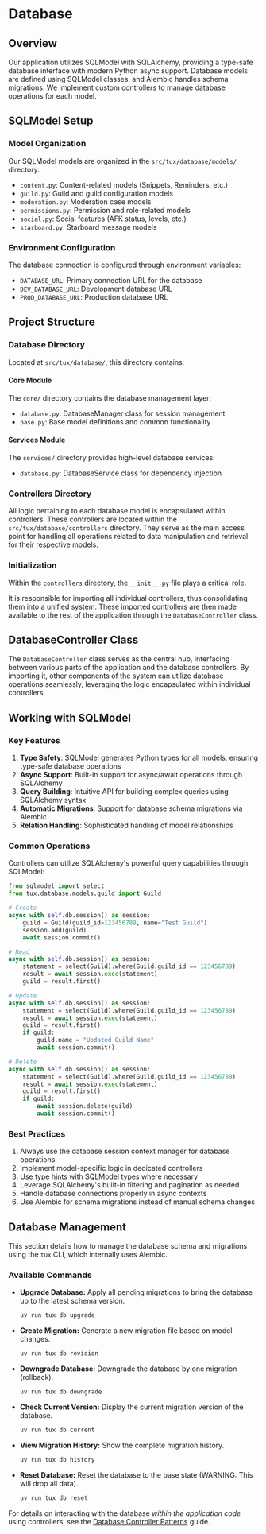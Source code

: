# Database

## Overview

Our application utilizes SQLModel with SQLAlchemy, providing a type-safe database interface with modern Python async support. Database models are defined using SQLModel classes, and Alembic handles schema migrations. We implement custom controllers to manage database operations for each model.

## SQLModel Setup

### Model Organization

Our SQLModel models are organized in the `src/tux/database/models/` directory:

- `content.py`: Content-related models (Snippets, Reminders, etc.)
- `guild.py`: Guild and guild configuration models
- `moderation.py`: Moderation case models
- `permissions.py`: Permission and role-related models
- `social.py`: Social features (AFK status, levels, etc.)
- `starboard.py`: Starboard message models

### Environment Configuration

The database connection is configured through environment variables:

- `DATABASE_URL`: Primary connection URL for the database
- `DEV_DATABASE_URL`: Development database URL
- `PROD_DATABASE_URL`: Production database URL

## Project Structure

### Database Directory

Located at `src/tux/database/`, this directory contains:

#### Core Module

The `core/` directory contains the database management layer:

- `database.py`: DatabaseManager class for session management
- `base.py`: Base model definitions and common functionality

#### Services Module

The `services/` directory provides high-level database services:

- `database.py`: DatabaseService class for dependency injection

### Controllers Directory

All logic pertaining to each database model is encapsulated within controllers. These controllers are located within the `src/tux/database/controllers` directory. They serve as the main access point for handling all operations related to data manipulation and retrieval for their respective models.

### Initialization

Within the `controllers` directory, the `__init__.py` file plays a critical role.

It is responsible for importing all individual controllers, thus consolidating them into a unified system. These imported controllers are then made available to the rest of the application through the `DatabaseController` class.

## DatabaseController Class

The `DatabaseController` class serves as the central hub, interfacing between various parts of the application and the database controllers. By importing it, other components of the system can utilize database operations seamlessly, leveraging the logic encapsulated within individual controllers.

## Working with SQLModel

### Key Features

1. **Type Safety**: SQLModel generates Python types for all models, ensuring type-safe database operations
2. **Async Support**: Built-in support for async/await operations through SQLAlchemy
3. **Query Building**: Intuitive API for building complex queries using SQLAlchemy syntax
4. **Automatic Migrations**: Support for database schema migrations via Alembic
5. **Relation Handling**: Sophisticated handling of model relationships

### Common Operations

Controllers can utilize SQLAlchemy's powerful query capabilities through SQLModel:

```python
from sqlmodel import select
from tux.database.models.guild import Guild

# Create
async with self.db.session() as session:
    guild = Guild(guild_id=123456789, name="Test Guild")
    session.add(guild)
    await session.commit()

# Read
async with self.db.session() as session:
    statement = select(Guild).where(Guild.guild_id == 123456789)
    result = await session.exec(statement)
    guild = result.first()

# Update
async with self.db.session() as session:
    statement = select(Guild).where(Guild.guild_id == 123456789)
    result = await session.exec(statement)
    guild = result.first()
    if guild:
        guild.name = "Updated Guild Name"
        await session.commit()

# Delete
async with self.db.session() as session:
    statement = select(Guild).where(Guild.guild_id == 123456789)
    result = await session.exec(statement)
    guild = result.first()
    if guild:
        await session.delete(guild)
        await session.commit()
```

### Best Practices

1. Always use the database session context manager for database operations
2. Implement model-specific logic in dedicated controllers
3. Use type hints with SQLModel types where necessary
4. Leverage SQLAlchemy's built-in filtering and pagination as needed
5. Handle database connections properly in async contexts
6. Use Alembic for schema migrations instead of manual schema changes

## Database Management

This section details how to manage the database schema and migrations using the `tux` CLI, which internally uses Alembic.

### Available Commands

- **Upgrade Database:**
    Apply all pending migrations to bring the database up to the latest schema version.

    ```bash
    uv run tux db upgrade
    ```

- **Create Migration:**
    Generate a new migration file based on model changes.

    ```bash
    uv run tux db revision
    ```

- **Downgrade Database:**
    Downgrade the database by one migration (rollback).

    ```bash
    uv run tux db downgrade
    ```

- **Check Current Version:**
    Display the current migration version of the database.

    ```bash
    uv run tux db current
    ```

- **View Migration History:**
    Show the complete migration history.

    ```bash
    uv run tux db history
    ```

- **Reset Database:**
    Reset the database to the base state (WARNING: This will drop all data).

    ```bash
    uv run tux db reset
    ```

For details on interacting with the database *within the application code* using controllers, see the [Database Controller Patterns](./database_patterns.md) guide.
